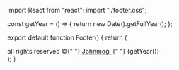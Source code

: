 import React from "react";
import "./footer.css";

const getYear = () => {
  return new Date().getFullYear();
};

export default function Footer() {
  return (
    <div className="footer">
      all rights reserved &copy;{" "}
      <a href="http://johnmogi.com" target="_blank" rel="noreferrer">
        Johnmogi
      </a>{" "}
      {getYear()}
    </div>
  );
}


